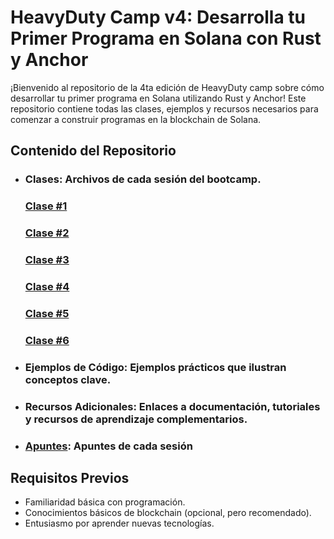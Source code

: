 # HeavyDuty Camp v4: Desarrolla tu Primer Programa en Solana con Rust y Anchor

¡Bienvenido al repositorio de la 4ta edición de HeavyDuty camp sobre cómo desarrollar tu primer programa en Solana utilizando Rust y Anchor! Este repositorio contiene todas las clases, ejemplos y recursos necesarios para comenzar a construir programas en la blockchain de Solana.

## Contenido del Repositorio

- ### **Clases**: Archivos de cada sesión del bootcamp.
    ### [Clase #1](./docs/HDC%20v4%20-%20Clase%20#1.pdf)  
    ### [Clase #2](./docs/HDC%20v4%20-%20Clase%20#2.pdf)  
    ### [Clase #3](./docs/HDC%20v4%20-%20Clase%20#3.pdf)  
    ### [Clase #4](./docs/HDC%20v4%20-%20Clase%20#4.pdf)  
    ### [Clase #5](./docs/HDC%20v4%20-%20Clase%20#5.pdf)  
    ### [Clase #6](./docs/HDC%20v4%20-%20Clase%20#6.pdf)  

- ### **Ejemplos de Código**: Ejemplos prácticos que ilustran conceptos clave.
- ### **Recursos Adicionales**: Enlaces a documentación, tutoriales y recursos de aprendizaje complementarios.
- ### [**Apuntes**](./docs/todo.md): Apuntes de cada sesión


## Requisitos Previos

- Familiaridad básica con programación.
- Conocimientos básicos de blockchain (opcional, pero recomendado).
- Entusiasmo por aprender nuevas tecnologías.